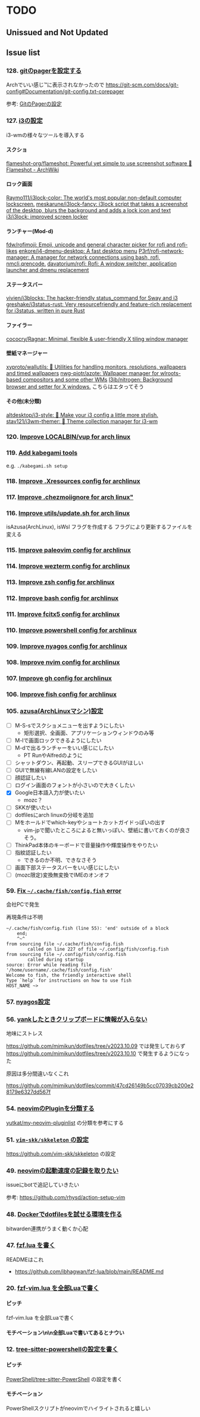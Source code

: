 # TODO

## Unissued and Not Updated

## Issue list

### 128. [gitのpagerを設定する](https://github.com/mimikun/dotfiles/issues/128)

Archでいい感じ™に表示されなかったので
https://git-scm.com/docs/git-config#Documentation/git-config.txt-corepager

参考:
[GitのPagerの設定](https://rcmdnk.com/blog/2018/08/26/computer-git/)

### 127. [i3の設定](https://github.com/mimikun/dotfiles/issues/127)

i3-wmの様々なツールを導入する

#### スクショ

[flameshot-org/flameshot: Powerful yet simple to use screenshot software :camera_flash:](https://github.com/flameshot-org/flameshot)
[Flameshot - ArchWiki](https://wiki.archlinux.org/title/Flameshot#Troubleshooting)

#### ロック画面

[Raymo111/i3lock-color: The world's most popular non-default computer lockscreen.](https://github.com/Raymo111/i3lock-color)
[meskarune/i3lock-fancy: i3lock script that takes a screenshot of the desktop, blurs the background and adds a lock icon and text](https://github.com/meskarune/i3lock-fancy)
[i3/i3lock: improved screen locker](https://github.com/i3/i3lock)

#### ランチャー(Mod-d)

[fdw/rofimoji: Emoji, unicode and general character picker for rofi and rofi-likes](https://github.com/fdw/rofimoji)
[enkore/j4-dmenu-desktop: A fast desktop menu](https://github.com/enkore/j4-dmenu-desktop)
[P3rf/rofi-network-manager: A manager for network connections using bash, rofi, nmcli,qrencode.](https://github.com/P3rf/rofi-network-manager)
[davatorium/rofi: Rofi: A window switcher, application launcher and dmenu replacement](https://github.com/davatorium/rofi)

#### ステータスバー

[vivien/i3blocks: The hacker-friendly status_command for Sway and i3](https://github.com/vivien/i3blocks)
[greshake/i3status-rust: Very resourcefriendly and feature-rich replacement for i3status, written in pure Rust](https://github.com/greshake/i3status-rust)

#### ファイラー

[cococry/Ragnar: Minimal, flexible & user-friendly X tiling window manager](https://github.com/cococry/Ragnar)

#### 壁紙マネージャー

[xyproto/wallutils: :city_sunset: Utilities for handling monitors, resolutions, wallpapers and timed wallpapers](https://github.com/xyproto/wallutils)
[nwg-piotr/azote: Wallpaper manager for wlroots-based compositors and some other WMs](https://github.com/nwg-piotr/azote)
[l3ib/nitrogen: Background browser and setter for X windows.](https://github.com/l3ib/nitrogen)
こちらはエタってそう

#### その他(未分類)

[altdesktop/i3-style: 🎨 Make your i3 config a little more stylish.](https://github.com/altdesktop/i3-style)
[stav121/i3wm-themer: 🎨 Theme collection manager for i3-wm](https://github.com/stav121/i3wm-themer)

### 120. [Improve LOCALBIN/vup for arch linux](https://github.com/mimikun/dotfiles/issues/120)

### 119. [Add kabegami tools](https://github.com/mimikun/dotfiles/issues/119)

e.g. `./kabegami.sh setup`

### 118. [Improve .Xresources config for archlinux](https://github.com/mimikun/dotfiles/issues/118)

### 117. [Improve .chezmoiignore for arch linux"](https://github.com/mimikun/dotfiles/issues/117)

### 116. [Improve utils/update.sh for arch linux](https://github.com/mimikun/dotfiles/issues/116)

isAzusa(ArchLinux), isWsl フラグを作成する
フラグにより更新するファイルを変える

### 115. [Improve paleovim config for archlinux](https://github.com/mimikun/dotfiles/issues/115)

### 114. [Improve wezterm config for archlinux](https://github.com/mimikun/dotfiles/issues/114)

### 113. [Improve zsh config for archlinux](https://github.com/mimikun/dotfiles/issues/113)

### 112. [Improve bash config for archlinux](https://github.com/mimikun/dotfiles/issues/112)

### 111. [Improve fcitx5 config for archlinux](https://github.com/mimikun/dotfiles/issues/111)

### 110. [Improve powershell config for archlinux](https://github.com/mimikun/dotfiles/issues/110)

### 109. [Improve nyagos config for archlinux](https://github.com/mimikun/dotfiles/issues/109)

### 108. [Improve nvim config for archlinux](https://github.com/mimikun/dotfiles/issues/108)

### 107. [Improve gh config for archlinux](https://github.com/mimikun/dotfiles/issues/107)

### 106. [Improve fish config for archlinux](https://github.com/mimikun/dotfiles/issues/106)

### 105. [azusa(ArchLinuxマシン)設定](https://github.com/mimikun/dotfiles/issues/105)

- [ ] M-S-sでスクショメニューを出すようにしたい
    - 矩形選択、全画面、アプリケーションウィンドウのみ等
- [ ] M-lで画面ロックできるようにしたい
- [ ] M-dで出るランチャーをいい感じにしたい
    - PT RunやAlfredのように
- [ ] シャットダウン、再起動、スリープできるGUIがほしい
- [ ] GUIで無線有線LANの設定をしたい
- [ ] 顔認証したい
- [ ] ログイン画面のフォントが小さいので大きくしたい
- [x] Google日本語入力が使いたい
    - mozc？
- [ ] SKKが使いたい
- [ ] dotfilesにarch linuxの分岐を追加
- [ ] Mをホールドでwhich-keyやショートカットガイドっぽいの出す
    - vim-jpで聞いたところによると無いっぽい、壁紙に書いておくのが良さそう。
- [ ] ThinkPad本体のキーボードで音量操作や輝度操作をやりたい
- [ ] 指紋認証したい
    - できるのか不明、できなさそう
- [ ] 画面下部ステータスバーをいい感じにしたい
- [ ] (mozc限定)変換無変換でIMEのオンオフ

### 59. [Fix `~/.cache/fish/config.fish` error](https://github.com/mimikun/dotfiles/issues/59)

会社PCで発生

再現条件は不明


```fish
~/.cache/fish/config.fish (line 55): 'end' outside of a block
    end;
    ^~^
from sourcing file ~/.cache/fish/config.fish
        called on line 227 of file ~/.config/fish/config.fish
from sourcing file ~/.config/fish/config.fish
        called during startup
source: Error while reading file '/home/username/.cache/fish/config.fish'
Welcome to fish, the friendly interactive shell
Type `help` for instructions on how to use fish
HOST_NAME ~>
```

### 57. [nyagos設定](https://github.com/mimikun/dotfiles/issues/57)

### 56. [yankしたときクリップボードに情報が入らない](https://github.com/mimikun/dotfiles/issues/56)

地味にストレス

https://github.com/mimikun/dotfiles/tree/v2023.10.09 では発生しておらず https://github.com/mimikun/dotfiles/tree/v2023.10.10 で発生するようになった

原因は多分間違いなくこれ

https://github.com/mimikun/dotfiles/commit/47cd26149b5cc07039cb200e28179e6327dd567f

### 54. [neovimのPluginを分類する](https://github.com/mimikun/dotfiles/issues/54)

[yutkat/my-neovim-pluginlist](https://github.com/yutkat/my-neovim-pluginlist) の分類を参考にする

### 51. [`vim-skk/skkeleton` の設定](https://github.com/mimikun/dotfiles/issues/51)

https://github.com/vim-skk/skkeleton の設定

### 49. [neovimの起動速度の記録を取りたい](https://github.com/mimikun/dotfiles/issues/49)

issueにbotで追記していきたい

参考: https://github.com/rhysd/action-setup-vim

### 48. [Dockerでdotfilesを試せる環境を作る](https://github.com/mimikun/dotfiles/issues/48)

bitwarden連携がうまく動くか心配

### 47. [fzf.lua を書く](https://github.com/mimikun/dotfiles/issues/47)

READMEはこれ

- https://github.com/ibhagwan/fzf-lua/blob/main/README.md

### 20. [fzf-vim.lua を全部Luaで書く](https://github.com/mimikun/dotfiles/issues/20)

#### ピッチ

fzf-vim.lua を全部Luaで書く

#### モチベーション\n\n全部Luaで書いてあるとナウい

### 12. [tree-sitter-powershellの設定を書く](https://github.com/mimikun/dotfiles/issues/12)

#### ピッチ

[PowerShell/tree-sitter-PowerShell](https://github.com/PowerShell/tree-sitter-PowerShell) の設定を書く

#### モチベーション

PowerShellスクリプトがneovimでハイライトされると嬉しい
